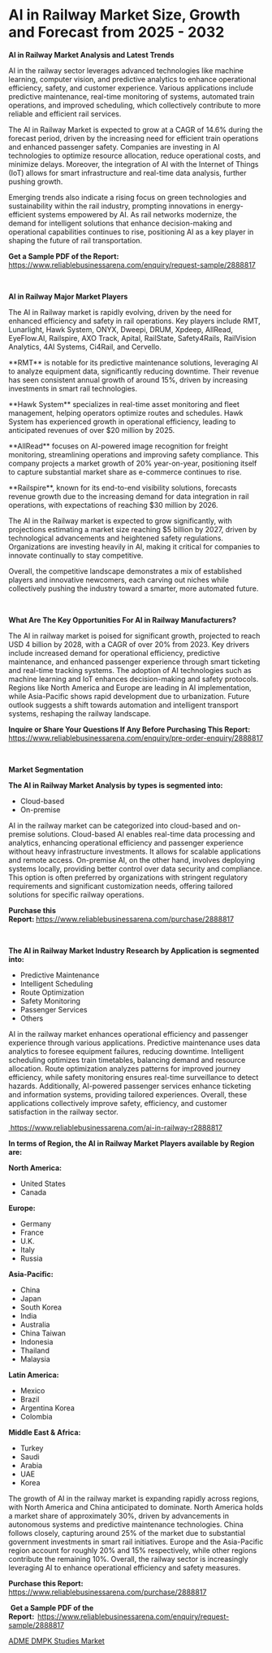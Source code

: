 <p><h1>AI in Railway Market Size, Growth and Forecast from 2025 - 2032</h1></p><p><strong>AI in Railway Market Analysis and Latest Trends</strong></p>
<p><p>AI in the railway sector leverages advanced technologies like machine learning, computer vision, and predictive analytics to enhance operational efficiency, safety, and customer experience. Various applications include predictive maintenance, real-time monitoring of systems, automated train operations, and improved scheduling, which collectively contribute to more reliable and efficient rail services.</p><p>The AI in Railway Market is expected to grow at a CAGR of 14.6% during the forecast period, driven by the increasing need for efficient train operations and enhanced passenger safety. Companies are investing in AI technologies to optimize resource allocation, reduce operational costs, and minimize delays. Moreover, the integration of AI with the Internet of Things (IoT) allows for smart infrastructure and real-time data analysis, further pushing growth.</p><p>Emerging trends also indicate a rising focus on green technologies and sustainability within the rail industry, prompting innovations in energy-efficient systems empowered by AI. As rail networks modernize, the demand for intelligent solutions that enhance decision-making and operational capabilities continues to rise, positioning AI as a key player in shaping the future of rail transportation.</p></p>
<p><strong>Get a Sample PDF of the Report:&nbsp;</strong> <a href="https://www.reliablebusinessarena.com/enquiry/request-sample/2888817?utm_campaign=3368&utm_medium=2&utm_source=Github&utm_content=ia&utm_term=14032025&utm_id=ai-in-railway">https://www.reliablebusinessarena.com/enquiry/request-sample/2888817</a></p>
<p>&nbsp;</p>
<p><strong>AI in Railway Major Market Players</strong></p>
<p><p>The AI in Railway market is rapidly evolving, driven by the need for enhanced efficiency and safety in rail operations. Key players include RMT, Lunarlight, Hawk System, ONYX, Dweepi, DRUM, Xpdeep, AllRead, EyeFlow.AI, Railspire, AXO Track, Apital, RailState, Safety4Rails, RailVision Analytics, 4AI Systems, Ci4Rail, and Cervello.</p><p>**RMT** is notable for its predictive maintenance solutions, leveraging AI to analyze equipment data, significantly reducing downtime. Their revenue has seen consistent annual growth of around 15%, driven by increasing investments in smart rail technologies.</p><p>**Hawk System** specializes in real-time asset monitoring and fleet management, helping operators optimize routes and schedules. Hawk System has experienced growth in operational efficiency, leading to anticipated revenues of over $20 million by 2025.</p><p>**AllRead** focuses on AI-powered image recognition for freight monitoring, streamlining operations and improving safety compliance. This company projects a market growth of 20% year-on-year, positioning itself to capture substantial market share as e-commerce continues to rise.</p><p>**Railspire**, known for its end-to-end visibility solutions, forecasts revenue growth due to the increasing demand for data integration in rail operations, with expectations of reaching $30 million by 2026. </p><p>The AI in the Railway market is expected to grow significantly, with projections estimating a market size reaching $5 billion by 2027, driven by technological advancements and heightened safety regulations. Organizations are investing heavily in AI, making it critical for companies to innovate continually to stay competitive. </p><p>Overall, the competitive landscape demonstrates a mix of established players and innovative newcomers, each carving out niches while collectively pushing the industry toward a smarter, more automated future.</p></p>
<p>&nbsp;</p>
<p><strong>What Are The Key Opportunities For AI in Railway Manufacturers?</strong></p>
<p><p>The AI in railway market is poised for significant growth, projected to reach USD 4 billion by 2028, with a CAGR of over 20% from 2023. Key drivers include increased demand for operational efficiency, predictive maintenance, and enhanced passenger experience through smart ticketing and real-time tracking systems. The adoption of AI technologies such as machine learning and IoT enhances decision-making and safety protocols. Regions like North America and Europe are leading in AI implementation, while Asia-Pacific shows rapid development due to urbanization. Future outlook suggests a shift towards automation and intelligent transport systems, reshaping the railway landscape.</p></p>
<p><strong>Inquire or Share Your Questions If Any Before Purchasing This Report:</strong> <a href="https://www.reliablebusinessarena.com/enquiry/pre-order-enquiry/2888817?utm_campaign=3368&utm_medium=2&utm_source=Github&utm_content=ia&utm_term=14032025&utm_id=ai-in-railway">https://www.reliablebusinessarena.com/enquiry/pre-order-enquiry/2888817</a></p>
<p>&nbsp;</p>
<p><strong>Market Segmentation</strong></p>
<p><strong>The AI in Railway Market Analysis by types is segmented into:</strong></p>
<p><ul><li>Cloud-based</li><li>On-premise</li></ul></p>
<p><p>AI in the railway market can be categorized into cloud-based and on-premise solutions. Cloud-based AI enables real-time data processing and analytics, enhancing operational efficiency and passenger experience without heavy infrastructure investments. It allows for scalable applications and remote access. On-premise AI, on the other hand, involves deploying systems locally, providing better control over data security and compliance. This option is often preferred by organizations with stringent regulatory requirements and significant customization needs, offering tailored solutions for specific railway operations.</p></p>
<p><strong>Purchase this Report:&nbsp;</strong><a href="https://www.reliablebusinessarena.com/purchase/2888817?utm_campaign=3368&utm_medium=2&utm_source=Github&utm_content=ia&utm_term=14032025&utm_id=ai-in-railway">https://www.reliablebusinessarena.com/purchase/2888817</a></p>
<p>&nbsp;</p>
<p><strong>The AI in Railway Market Industry Research by Application is segmented into:</strong></p>
<p><ul><li>Predictive Maintenance</li><li>Intelligent Scheduling</li><li>Route Optimization</li><li>Safety Monitoring</li><li>Passenger Services</li><li>Others</li></ul></p>
<p><p>AI in the railway market enhances operational efficiency and passenger experience through various applications. Predictive maintenance uses data analytics to foresee equipment failures, reducing downtime. Intelligent scheduling optimizes train timetables, balancing demand and resource allocation. Route optimization analyzes patterns for improved journey efficiency, while safety monitoring ensures real-time surveillance to detect hazards. Additionally, AI-powered passenger services enhance ticketing and information systems, providing tailored experiences. Overall, these applications collectively improve safety, efficiency, and customer satisfaction in the railway sector.</p></p>
<p><a href="https://www.reliablebusinessarena.com/ai-in-railway-r2888817?utm_campaign=3368&utm_medium=2&utm_source=Github&utm_content=ia&utm_term=14032025&utm_id=ai-in-railway">&nbsp;https://www.reliablebusinessarena.com/ai-in-railway-r2888817</a></p>
<p><strong>In terms of Region, the AI in Railway Market Players available by Region are:</strong></p>
<p>
    <p> <strong> North America: </strong>
        <ul>
            <li>United States</li>
            <li>Canada</li>
        </ul>
        </p> 
    <p> <strong> Europe: </strong>
        <ul>
            <li>Germany</li>
            <li>France</li>
            <li>U.K.</li>
            <li>Italy</li>
            <li>Russia</li>
        </ul>
        </p> 
    <p> <strong> Asia-Pacific: </strong>
        <ul>
            <li>China</li>
            <li>Japan</li>
            <li>South Korea</li>
            <li>India</li>
            <li>Australia</li>
            <li>China Taiwan</li>
            <li>Indonesia</li>
            <li>Thailand</li>
            <li>Malaysia</li>
        </ul>
        </p> 
    <p> <strong> Latin America: </strong>
        <ul>
            <li>Mexico</li>
            <li>Brazil</li>
            <li>Argentina Korea</li>
            <li>Colombia</li>
        </ul>
        </p> 
    <p> <strong> Middle East & Africa: </strong>
        <ul>
            <li>Turkey</li>
            <li>Saudi</li>
            <li>Arabia</li>
            <li>UAE</li>
            <li>Korea</li>
        </ul>
    </p>
    </p>
<p><p>The growth of AI in the railway market is expanding rapidly across regions, with North America and China anticipated to dominate. North America holds a market share of approximately 30%, driven by advancements in autonomous systems and predictive maintenance technologies. China follows closely, capturing around 25% of the market due to substantial government investments in smart rail initiatives. Europe and the Asia-Pacific region account for roughly 20% and 15% respectively, while other regions contribute the remaining 10%. Overall, the railway sector is increasingly leveraging AI to enhance operational efficiency and safety measures.</p></p>
<p><strong>Purchase this Report: </strong><a href="https://www.reliablebusinessarena.com/purchase/2888817?utm_campaign=3368&utm_medium=2&utm_source=Github&utm_content=ia&utm_term=14032025&utm_id=ai-in-railway">https://www.reliablebusinessarena.com/purchase/2888817</a></p>
<p>&nbsp;<strong>Get a Sample PDF of the Report:&nbsp;&nbsp;</strong><a href="https://www.reliablebusinessarena.com/enquiry/request-sample/2888817?utm_campaign=3368&utm_medium=2&utm_source=Github&utm_content=ia&utm_term=14032025&utm_id=ai-in-railway">https://www.reliablebusinessarena.com/enquiry/request-sample/2888817</a></p>
<p><strong></strong></p>
<p><p><a href="https://github.com/herakterroem/Market-Research-Report-List-1/blob/main/adme-dmpk-studies-market.md?utm_campaign=3368&utm_medium=2&utm_source=Github&utm_content=ia&utm_term=14032025&utm_id=ai-in-railway">ADME DMPK Studies Market</a></p></p>